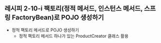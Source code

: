 ## 레시피 2-10-i 팩토리(정적 메서드, 인스턴스 메서드, 스프링 FactoryBean)로 POJO 생성하기

* 정적 팩토리 메서드로 POJO 생성하기
  * 정적 팩토리 메서드 하나가 있는 ProductCreator 클래스 활용